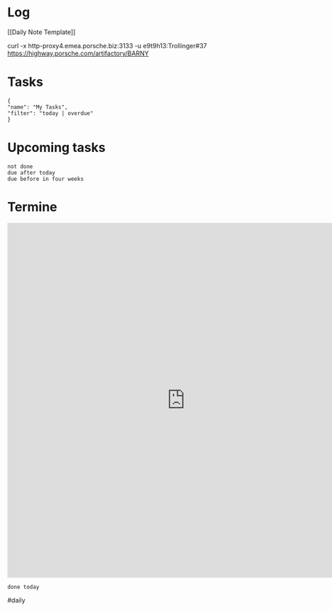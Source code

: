 # Log 
[[Daily Note Template]]

curl -x http-proxy4.emea.porsche.biz:3133 -u e9t9h13:Trollinger#37 https://highway.porsche.com/artifactory/BARNY

# Tasks

```todoist
{
"name": "My Tasks",
"filter": "today | overdue"
}
```

# Upcoming tasks 
```tasks 
not done
due after today
due before in four weeks
```

# Termine
<iframe src="https://office.mailbox.org/appsuite/#!!&app=io.ox/calendar&folder=cal://0/31&perspective=month" style="border: 0" width="800" height="800" frameborder="0" scrolling="no"></iframe>

```tasks
done today
```

#daily 
